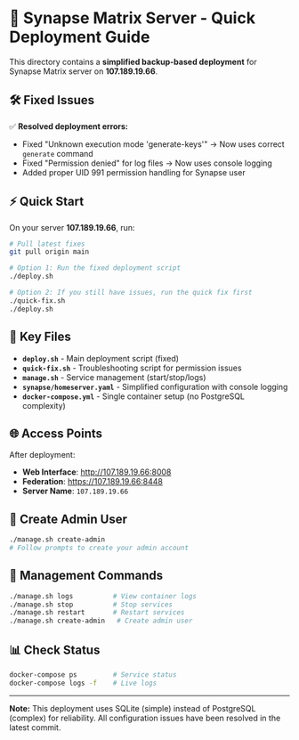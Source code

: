 # 🚀 Synapse Matrix Server - Quick Deployment Guide

This directory contains a **simplified backup-based deployment** for Synapse Matrix server on **107.189.19.66**.

## 🛠️ Fixed Issues

✅ **Resolved deployment errors:**
- Fixed "Unknown execution mode 'generate-keys'" → Now uses correct `generate` command
- Fixed "Permission denied" for log files → Now uses console logging  
- Added proper UID 991 permission handling for Synapse user

## ⚡ Quick Start

On your server **107.189.19.66**, run:

```bash
# Pull latest fixes
git pull origin main

# Option 1: Run the fixed deployment script
./deploy.sh

# Option 2: If you still have issues, run the quick fix first
./quick-fix.sh
./deploy.sh
```

## 📁 Key Files

- **`deploy.sh`** - Main deployment script (fixed)
- **`quick-fix.sh`** - Troubleshooting script for permission issues
- **`manage.sh`** - Service management (start/stop/logs)
- **`synapse/homeserver.yaml`** - Simplified configuration with console logging
- **`docker-compose.yml`** - Single container setup (no PostgreSQL complexity)

## 🌐 Access Points

After deployment:
- **Web Interface**: http://107.189.19.66:8008
- **Federation**: https://107.189.19.66:8448
- **Server Name**: `107.189.19.66`

## 👤 Create Admin User

```bash
./manage.sh create-admin
# Follow prompts to create your admin account
```

## 🔧 Management Commands

```bash
./manage.sh logs          # View container logs
./manage.sh stop          # Stop services
./manage.sh restart       # Restart services  
./manage.sh create-admin   # Create admin user
```

## 📊 Check Status

```bash
docker-compose ps         # Service status
docker-compose logs -f    # Live logs
```

---

**Note:** This deployment uses SQLite (simple) instead of PostgreSQL (complex) for reliability. All configuration issues have been resolved in the latest commit.
